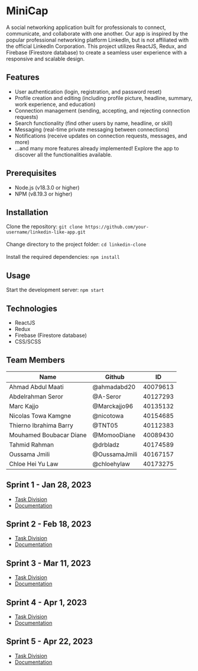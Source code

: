 # MiniCap

A social networking application built for professionals to connect, communicate, and collaborate with one another. Our app is inspired by the popular professional networking platform LinkedIn, but is not affiliated with the official LinkedIn Corporation. This project utilizes ReactJS, Redux, and Firebase (Firestore database) to create a seamless user experience with a responsive and scalable design.

## Features

* User authentication (login, registration, and password reset)
* Profile creation and editing (including profile picture, headline, summary, work experience, and education)
* Connection management (sending, accepting, and rejecting connection requests)
* Search functionality (find other users by name, headline, or skill)
* Messaging (real-time private messaging between connections)
* Notifications (receive updates on connection requests, messages, and more)
* ...and many more features already implemented! Explore the app to discover all the functionalities available.

## Prerequisites
* Node.js (v18.3.0 or higher)
* NPM (v8.19.3 or higher)

## Installation

Clone the repository: `git clone https://github.com/your-username/linkedin-like-app.git` <br>  
Change directory to the project folder: `cd linkedin-clone` <br>   
Install the required dependencies: `npm install`  <br> 

## Usage
Start the development server: `npm start`

## Technologies
* ReactJS
* Redux
* Firebase (Firestore database)
* CSS/SCSS

## Team Members
| Name | Github | ID | 
| --- | --- | --- | 
| Ahmad Abdul Maati | @ahmadabd20 | 40079613 | 
| Abdelrahman Seror | @A-Seror | 40127293 |
| Marc Kajjo | @Marckajjo96 | 40135132 | 
| Nicolas	Towa Kamgne | @nicotowa | 40154685 | 
| Thierno Ibrahima Barry | @TNT05 | 40112383 | 
| Mouhamed Boubacar	Diane | @MomooDiane | 40089430 | 
| Tahmid Rahman | @drbladz | 40174589 | 
| Oussama Jmili | @OussamaJmili | 40167157 | 
| Chloe Hei Yu Law | @chloehylaw | 40173275 | 

## Sprint 1 - Jan 28, 2023
- [Task Division](https://docs.google.com/document/d/19WKC2oO2nVMDk9LSePNPAQIRcXEG3dtvUBhJukLcOfs/edit?usp=sharing)
- [Documentation](https://docs.google.com/document/d/1l6gG-BsAHA1IkqbrlJaI7cT5Ce8_ElgSpb-vG9rUukM/edit?usp=sharing)

## Sprint 2 - Feb 18, 2023
- [Task Division](https://docs.google.com/document/d/10UcesARyeUUWZf4l1iPIvPA7EeneQFi-Iv4cxzvGrG8/edit?usp=sharing)
- [Documentation](https://docs.google.com/document/d/1AXAYYgOl6M4LK--tyIXV8eCOPMARU2eiU1RYd4kFNlA/edit?usp=sharing)

## Sprint 3 - Mar 11, 2023
- [Task Division](https://docs.google.com/document/d/1__NnciMqE3tQwSg0Iaf_pRiSVAnHDVnoBFoB5bcQt_g/edit?usp=share_link)
- [Documentation]()

## Sprint 4 - Apr 1, 2023
- [Task Division](https://docs.google.com/document/d/1sR4mqHNprn99VoIvFxP4ZvK7BPVxR582y4TSgI96Srw/edit?usp=share_link)
- [Documentation]()

## Sprint 5 - Apr 22, 2023
- [Task Division]()
- [Documentation](https://docs.google.com/document/d/1wyIfliWRIJVM1X1xjZg5mvrkKgY9h9AoG14ICxRjxHk/edit?usp=share_link)
